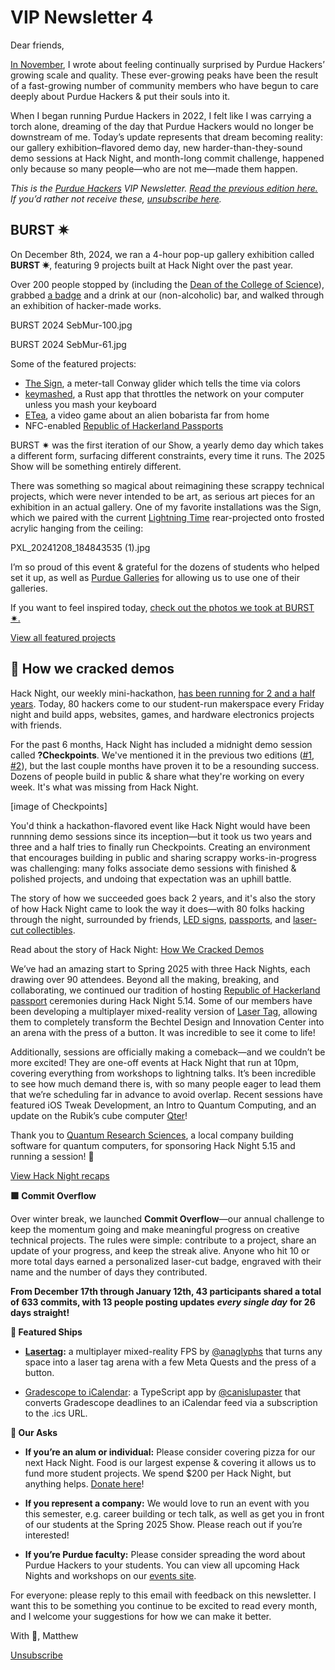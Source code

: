 # VIP Newsletter 4

Dear friends,

[In November](https://blog.purduehackers.com/vip-newsletter/the-highest-peaks-yet), I wrote about feeling continually surprised by Purdue Hackers’ growing scale and quality. These ever-growing peaks have been the result of a fast-growing number of community members who have begun to care deeply about Purdue Hackers & put their souls into it.

When I began running Purdue Hackers in 2022, I felt like I was carrying a torch alone, dreaming of the day that Purdue Hackers would no longer be downstream of me. Today’s update represents that dream becoming reality: our gallery exhibition–flavored demo day, new harder-than-they-sound demo sessions at Hack Night, and month-long commit challenge, happened only because so many people—who are not me—made them happen.

_This is the_ [_Purdue Hackers_](https://purduehackers.com) _VIP Newsletter._ [_Read the previous edition here._](https://blog.purduehackers.com/vip-newsletter/the-highest-peaks-yet) _If you’d rather not receive these,_ [_unsubscribe here_](https://docs.google.com/forms/d/e/1FAIpQLSff6JvHc7istmPqk63lkCHtqOlkoQR8bxjn-rj_aKsEXlvMRg/viewform)_._

## BURST ✷

On December 8th, 2024, we ran a 4-hour pop-up gallery exhibition called **BURST ✷**, featuring 9 projects built at Hack Night over the past year.

Over 200 people stopped by (including the [Dean of the College of Science](https://www.linkedin.com/posts/lucy-flesch-7b8799301_burst-student-made-creative-technical-activity-7275147902383976449-q8ru)), grabbed [a badge](https://blog.purduehackers.com/posts/the-best-badge) and a drink at our (non-alcoholic) bar, and walked through an exhibition of hacker-made works.

BURST 2024 SebMur-100.jpg

BURST 2024 SebMur-61.jpg

Some of the featured projects:

* [The Sign](https://blog.purduehackers.com/posts/sign), a meter-tall Conway glider which tells the time via colors
* [keymashed](https://github.com/kartva/keymashed), a Rust app that throttles the network on your computer unless you mash your keyboard
* [ETea](https://store.steampowered.com/app/3085040/ETea/), a video game about an alien bobarista far from home
* NFC-enabled [Republic of Hackerland Passports](https://blog.purduehackers.com/posts/papers-please)

BURST ✷ was the first iteration of our Show, a yearly demo day which takes a different form, surfacing different constraints, every time it runs. The 2025 Show will be something entirely different.

There was something so magical about reimagining these scrappy technical projects, which were never intended to be art, as serious art pieces for an exhibition in an actual gallery. One of my favorite installations was the Sign, which we paired with the current [Lightning Time](https://blog.purduehackers.com/posts/lightning-time) rear-projected onto frosted acrylic hanging from the ceiling:

PXL_20241208_184843535 (1).jpg

I’m so proud of this event & grateful for the dozens of students who helped set it up, as well as [Purdue Galleries](https://www.cla.purdue.edu/academic/rueffschool/galleries/) for allowing us to use one of their galleries.

If you want to feel inspired today, [check out the photos we took at BURST ✷.](https://drive.google.com/drive/folders/1G-i7CHLLMjMnGWK8lWlWlEmuW2TTFF-P?usp=sharing)

[View all featured projects](https://burst.purduehackers.com/)

## 🏁 How we cracked demos

Hack Night, our weekly mini-hackathon, [has been running for 2 and a half years](https://events.purduehackers.com/hack-night-01). Today, 80 hackers come to our student-run makerspace every Friday night and build apps, websites, games, and hardware electronics projects with friends.

For the past 6 months, Hack Night has included a midnight demo session called **?Checkpoints**. We've mentioned it in the previous two editions ([#1](https://blog.purduehackers.com/vip-newsletter/the-highest-peaks-yet), [#2](https://blog.purduehackers.com/vip-newsletter/the-plan-is-in-motion)), but the last couple months have proven it to be a resounding success. Dozens of people build in public & share what they're working on every week. It's what was missing from Hack Night.

[image of Checkpoints]

You'd think a hackathon-flavored event like Hack Night would have been runnning demo sessions since its inception—but it took us two years and three and a half tries to finally run Checkpoints. Creating an environment that encourages building in public and sharing scrappy works-in-progress was challenging: many folks associate demo sessions with finished & polished projects, and undoing that expectation was an uphill battle.

The story of how we succeeded goes back 2 years, and it's also the story of how Hack Night came to look the way it does—with 80 folks hacking through the night, surrounded by friends, [LED signs](https://blog.purduehackers.com/posts/sign), [passports](https://blog.purduehackers.com/posts/papers-please), and [laser-cut collectibles](https://blog.purduehackers.com/posts/the-best-badge).

Read about the story of Hack Night: [How We Cracked Demos](https://blog.purduehackers.com/posts/how-we-cracked-demos)

We’ve had an amazing start to Spring 2025 with three Hack Nights, each drawing over 90 attendees. Beyond all the making, breaking, and collaborating, we continued our tradition of hosting [Republic of Hackerland passport](https://blog.purduehackers.com/posts/papers-please) ceremonies during Hack Night 5.14. Some of our members have been developing a multiplayer mixed-reality version of [Laser Tag](https://anagly.ph), allowing them to completely transform the Bechtel Design and Innovation Center into an arena with the press of a button. It was incredible to see it come to life!

Additionally, sessions are officially making a comeback—and we couldn’t be more excited! They are one-off events at Hack Night that run at 10pm, covering everything from workshops to lightning talks. It’s been incredible to see how much demand there is, with so many people eager to lead them that we’re scheduling far in advance to avoid overlap. Recent sessions have featured iOS Tweak Development, an Intro to Quantum Computing, and an update on the Rubik’s cube computer [Qter](https://github.com/ArhanChaudhary/qter/tree/main)!

Thank you to [Quantum Research Sciences](https://quantumresearchsciences.com), a local company building software for quantum computers, for sponsoring Hack Night 5.15 and running a session! 🖤

[View Hack Night recaps](https://events.purduehackers.com)

**🟩 Commit Overflow**

Over winter break, we launched **Commit Overflow**—our annual challenge to keep the momentum going and make meaningful progress on creative technical projects. The rules were simple: contribute to a project, share an update of your progress, and keep the streak alive. Anyone who hit 10 or more total days earned a personalized laser-cut badge, engraved with their name and the number of days they contributed. 

**From December 17th through January 12th, 43 participants shared a total of 633 commits, with 13 people posting updates** _**every single day**_ **for 26 days straight!**

**🚢 Featured Ships**

*   [**Lasertag**](https://anagly.ph)**:** a multiplayer mixed-reality FPS by [@anaglyphs](https://github.com/anaglyphs) that turns any space into a laser tag arena with a few Meta Quests and the press of a button.
    
*   [Gradescope to iCalendar](https://gradescope.thomasqm.com): a TypeScript app by [@canislupaster](https://github.com/canislupaster) that converts Gradescope deadlines to an iCalendar feed via a subscription to the .ics URL.

**📣 Our Asks**

* **If you’re an alum or individual:** Please consider covering pizza for our next Hack Night. Food is our largest expense & covering it allows us to fund more student projects. We spend $200 per Hack Night, but anything helps. [Donate here](https://hcb.hackclub.com/donations/start/purdue-hackers)!
    
* **If you represent a company:** We would love to run an event with you this semester, e.g. career building or tech talk, as well as get you in front of our students at the Spring 2025 Show. Please reach out if you’re interested! 
    
* **If you’re Purdue faculty:** Please consider spreading the word about Purdue Hackers to your students. You can view all upcoming Hack Nights and workshops on our [events site](https://events.purduehackers.com).

For everyone: please reply to this email with feedback on this newsletter. I want this to be something you continue to be excited to read every month, and I welcome your suggestions for how we can make it better.

With 💛,
Matthew

[Unsubscribe](https://docs.google.com/forms/d/e/1FAIpQLSff6JvHc7istmPqk63lkCHtqOlkoQR8bxjn-rj_aKsEXlvMRg/viewform)

